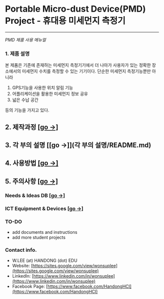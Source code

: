 # Portable Micro-dust Device(PMD) Project - 휴대용 미세먼지 측정기 #
---
_PMD 제품 사용 메뉴얼_
### 1. 제품 설명 

 본 제품은 기존에 존재하는 미세먼지 측정기기에서 더 나아가 사용자가 있는 정확한 장소에서의
 미세먼지 수치를 측정할 수 있는 기기이다. 단순한 미세먼지 측정기능뿐만 아니라
 
 1) GPS기능을 사용한 위치 알림 기능
 2) 어플리케이션을 활용한 미세먼지 정보 공유
 3) 넓은 수납 공간
 
 등의 기능을 가지고 있다. 

## 2. 제작과정 [[go →]](제작과정/README.md) ##
## 3. 각 부의 설명 [[go →]](각 부의 설명/README.md) ##
## 4. 사용방법 [[go →]](사용방법/README.md) ##
## 5. 주의사항 [[go →]](주의사항/README.md) ##

### Needs & Ideas DB [[go →]](ideas.md)
### ICT Equipment & Devices [[go →]](devices.md)


### TO-DO
- add documents and instructions
- add more student projects

### Contact info.
- W.LEE (at) HANDONG (dot) EDU
- Website: [https://sites.google.com/view/wonsuplee](https://sites.google.com/view/wonsuplee)
- LinkedIn: [https://www.linkedin.com/in/wonsuplee](https://www.linkedin.com/in/wonsuplee)
- Facebook Page: [https://www.facebook.com/HandongHCI](https://www.facebook.com/HandongHCI)
